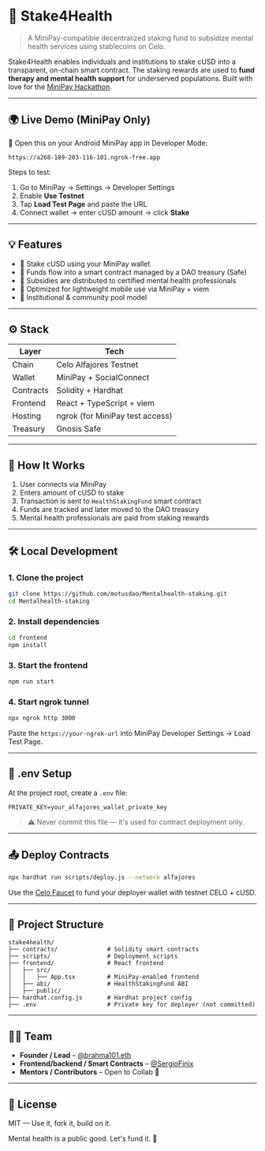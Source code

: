 
# 🧠 Stake4Health

> A MiniPay-compatible decentralized staking fund to subsidize mental health services using stablecoins on Celo.

Stake4Health enables individuals and institutions to stake cUSD into a transparent, on-chain smart contract. The staking rewards are used to **fund therapy and mental health support** for underserved populations. Built with love for the [MiniPay Hackathon](https://celo.org/minipay).

---

## 🌍 Live Demo (MiniPay Only)

🧪 Open this on your Android MiniPay app in Developer Mode:

```
https://a268-189-203-116-101.ngrok-free.app
```

Steps to test:
1. Go to MiniPay → Settings → Developer Settings
2. Enable **Use Testnet**
3. Tap **Load Test Page** and paste the URL
4. Connect wallet → enter cUSD amount → click **Stake**

---

## 💡 Features

- 🔁 Stake cUSD using your MiniPay wallet
- 🧾 Funds flow into a smart contract managed by a DAO treasury (Safe)
- 🧠 Subsidies are distributed to certified mental health professionals
- 📲 Optimized for lightweight mobile use via MiniPay + viem
- 🔐 Institutional & community pool model

---

## ⚙️ Stack

| Layer        | Tech                               |
|--------------|------------------------------------|
| Chain        | Celo Alfajores Testnet             |
| Wallet       | MiniPay + SocialConnect            |
| Contracts    | Solidity + Hardhat                 |
| Frontend     | React + TypeScript + viem          |
| Hosting      | ngrok (for MiniPay test access)    |
| Treasury     | Gnosis Safe                        |

---

## 🧠 How It Works

1. User connects via MiniPay
2. Enters amount of cUSD to stake
3. Transaction is sent to `HealthStakingFund` smart contract
4. Funds are tracked and later moved to the DAO treasury
5. Mental health professionals are paid from staking rewards

---

## 🛠️ Local Development

### 1. Clone the project

```bash
git clone https://github.com/motusdao/Mentalhealth-staking.git
cd Mentalhealth-staking
```

### 2. Install dependencies

```bash
cd frontend
npm install
```

### 3. Start the frontend

```bash
npm run start
```

### 4. Start ngrok tunnel

```bash
npx ngrok http 3000
```

Paste the `https://your-ngrok-url` into MiniPay Developer Settings → Load Test Page.

---

## 🔐 .env Setup

At the project root, create a `.env` file:

```
PRIVATE_KEY=your_alfajores_wallet_private_key
```

> ⚠️ Never commit this file — it's used for contract deployment only.

---

## 📤 Deploy Contracts

```bash
npx hardhat run scripts/deploy.js --network alfajores
```

Use the [Celo Faucet](https://celo.org/faucet) to fund your deployer wallet with testnet CELO + cUSD.

---

## 📂 Project Structure

```
stake4health/
├── contracts/              # Solidity smart contracts
├── scripts/                # Deployment scripts
├── frontend/               # React frontend
│   ├── src/
│   │   ├── App.tsx         # MiniPay-enabled frontend
│   ├── abi/                # HealthStakingFund ABI
│   ├── public/
├── hardhat.config.js       # Hardhat project config
├── .env                    # Private key for deployer (not committed)
```

---

## 👨‍💻 Team

- **Founder / Lead** – [@brahma101.eth](https://x.com/brahma101_eth)
- **Frontend/backend / Smart Contracts** – [@SergioFinix](https://github.com/SergioFinix)
- **Mentors / Contributors** – Open to Collab 🤝

---

## 📃 License

MIT — Use it, fork it, build on it.

Mental health is a public good. Let's fund it. 💚
```
